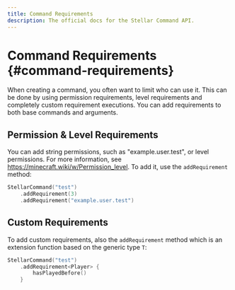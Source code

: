 ```yaml
---
title: Command Requirements
description: The official docs for the Stellar Command API.
---
```


# Command Requirements {#command-requirements}

When creating a command, you often want to limit who can use it. This can be done by using permission requirements, level requirements and completely custom requirement executions. You can add requirements to both base commands and arguments.

## Permission & Level Requirements

You can add string permissions, such as "example.user.test", or level permissions. For more information, see https://minecraft.wiki/w/Permission_level. To add it, use the `addRequirement` method:

```kotlin
StellarCommand("test")
    .addRequirement(3)
    .addRequirement("example.user.test")
```

## Custom Requirements

To add custom requirements, also the `addRequirement` method which is an extension function based on the generic type `T`:

```kotlin
StellarCommand("test")
    .addRequirement<Player> {
        hasPlayedBefore()
    }
```